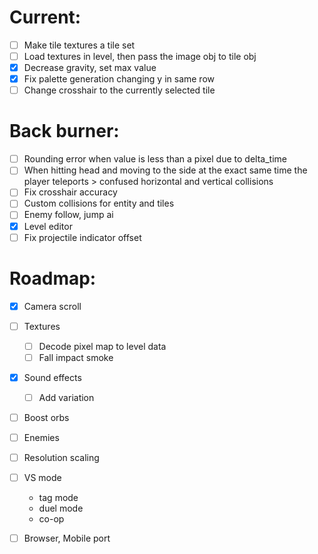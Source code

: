 # Current:

- [ ] Make tile textures a tile set
- [ ] Load textures in level, then pass the image obj to tile obj
- [x] Decrease gravity, set max value
- [x] Fix palette generation changing y in same row
- [ ] Change crosshair to the currently selected tile

# Back burner:

- [ ] Rounding error when value is less than a pixel due to delta_time
- [ ] When hitting head and moving to the side at the exact same time the player teleports > confused horizontal and vertical collisions
- [ ] Fix crosshair accuracy
- [ ] Custom collisions for entity and tiles
- [ ] Enemy follow, jump ai
- [x] Level editor
- [ ] Fix projectile indicator offset

# Roadmap:

- [x] Camera scroll
- [ ] Textures
  - [ ] Decode pixel map to level data
  - [ ] Fall impact smoke
- [x] Sound effects
  - [ ] Add variation
- [ ] Boost orbs
- [ ] Enemies

- [ ] Resolution scaling

- [ ] VS mode
  - tag mode
  - duel mode
  - co-op
- [ ] Browser, Mobile port

